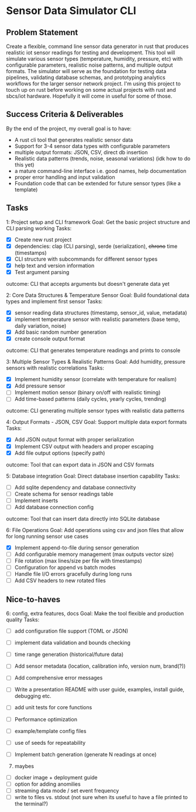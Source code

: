 # Sensor Data Simulator CLI
## Problem Statement
Create a flexible, command line sensor data generator in rust that produces realistic iot sensor readings for testing and development. This tool will simulate various sensor types (temperature, humidity, pressure, etc) with configurable parameters, realistic noise patterns, and multiple output formats. The simulator will serve as the foundation for testing data pipelines, validating database schemas, and prototyping analytics workflows for the larger sensor network project.
I'm using this project to touch up on rust before working on some actual projects with rust and sbcs/iot hardware. Hopefully it will come in useful for some of those.

## Success Criteria & Deliverables
By the end of the project, my overall goal is to have:

- A rust cli tool that generates realistic sensor data
- Support for 3-4 sensor data types with configurable parameters
- multiple output formats: JSON, CSV, direct db insertion
- Realistic data patterns (trends, noise, seasonal variations) (idk how to do this yet)
- a mature command-line interface i.e. good names, help documentation
- proper error handling and input validation
- Foundation code that can be extended for future sensor types (like a template)

## Tasks
1: Project setup and CLI framework
Goal: Get the basic project structure and CLI parsing working
Tasks:
- [x] Create new rust project
- [x] dependencies: clap (CLI parsing), serde (serialization), ~~chrono~~ time (timestamps)
- [x] CLI structure with subcommands for different sensor types
- [x] help text and version information
- [x] Test argument parsing

outcome: CLI that accepts arguments but doesn't generate data yet

2: Core Data Structures & Temperature Sensor
Goal: Build foundational data types and implement first sensor
Tasks:
- [x] sensor reading data structures (timestamp, sensor_id, value, metadata)
- [x] implement temperature sensor with realistic parameters (base temp, daily variation, noise)
- [x] Add basic random number generation 
- [x] create console output format

outcome: CLI that generates temperature readings and prints to console

3: Multiple Sensor Types & Realistic Patterns
Goal: Add humidity, pressure sensors with realistic correlations
Tasks:
- [x] Implement humidity sensor (correlate with temperature for realism)
- [x] Add pressure sensor
- [ ] Implement motion sensor (binary on/off with realistic timing)
- [ ] Add time-based patterns (daily cycles, yearly cycles, trending)

outcome: CLI generating multiple sensor types with realistic data patterns

4: Output Formats - JSON, CSV
Goal: Support multiple data export formats
Tasks:
- [x] Add JSON output format with proper serialization
- [x] Implement CSV output with headers and proper escaping
- [x] Add file output options (specify path)

outcome: Tool that can export data in JSON and CSV formats

5: Database integration
Goal: Direct database insertion capability
Tasks:
- [ ] Add sqlite dependency and database connectivity
- [ ] Create schema for sensor readings table
- [ ] Implement inserts
- [ ] Add database connection config

outcome: Tool that can insert data directly into SQLite database

6: File Operations
Goal: Add operations using csv and json files that allow for long running sensor use cases
- [x] Implement append-to-file during sensor generation
- [ ] Add configurable memory management (max outputs vector size)
- [ ] File rotation (max lines/size per file with timestamps)
- [ ] Configuration for append vs batch modes
- [ ] Handle file I/O errors gracefully during long runs
- [ ] Add CSV headers to new rotated files

## Nice-to-haves

6: config, extra features, docs
Goal: Make the tool flexible and production quality
Tasks:

- [ ] add configuration file support (TOML or JSON)
- [ ] implement data validation and bounds checking
- [ ] time range generation (historical/future data)
- [ ] Add sensor metadata (location, calibration info, version num, brand(?))
- [ ] Add comprehensive error messages
- [ ] Write a presentation README with user guide, examples, install guide, debugging etc.
- [ ] add unit tests for core functions
- [ ] Performance optimization
- [ ] example/template config files
- [ ] use of seeds for repeatability
- [ ] Implement batch generation (generate N readings at once)


7. maybes
- [ ] docker image + deployment guide
- [ ] option for adding anomilies
- [ ] streaming data mode / set event frequency
- [ ] write to files vs. stdout (not sure when its useful to have a file printed to the terminal?)